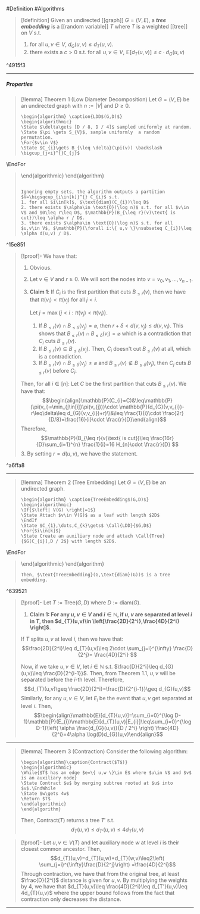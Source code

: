 #Definition #Algorithms 

> [!definition]
> Given an undirected [[graph]] $G=(V,E)$, a ***tree embedding*** is a [[random variable]] $T$  where $T$ is a weighted [[tree]] on $V$ s.t.
> 1. for all $u,v\in V$, $d_{G}(u,v)\leq d_{T}(u,v)$.
> 2. there exists a $c>0$ s.t. for all $u,v\in V$, $\mathbb{E}[d_{T}(u,v)]\leq c\cdot d_{G}(u,v)$

^4915f3

---
##### Properties
> [!lemma] Theorem 1 (Low Diameter Decomposition)
> Let $G=(V,E)$ be an undirected graph with $n:=\left| V \right|$ and $D\geq 0$.
> ```pseudo
> \begin{algorithm} \caption{LDD$(G,D)$}
> \begin{algorithmic}
> \State $\delta\gets [D / 8, D / 4]$ sampled uniformly at random.
> \State $\pi \gets S_{V}$, sample uniformly  a random permutation.
> \For{$v\in V$}
> \State $C_{i}\gets B_{\leq \delta}(\pi(v)) \backslash \bigcup_{j<i}^{}C_{j}$
\EndFor
> \end{algorithmic}
> \end{algorithm}
> ```
> 
> Ignoring empty sets, the algorithm outputs a partition $V=\bigsqcup_{i\in[k]}^{} C_{i}$ s.t. 
> 1. for all $i\in[k]$, $\text{diam}(C_{i})\leq D$
> 2. there exists $\alpha\in \text{O}(\log n)$ s.t. for all $v\in V$ and $0\leq r\leq D$, $\mathbb{P}(B_{\leq r}(v)\text{ is cut})\leq \alpha r / D$.
> 3. there exists $\alpha\in \text{O}(\log n)$ s.t. for all $u,v\in V$, $\mathbb{P}(\forall i:\{ u,v \}\nsubseteq C_{i})\leq \alpha d(u,v) / D$.

^15e851

> [!proof]-
> We have that:
> 1. Obvious.
> 2. Let $v\in V$ and $r\geq 0$. We will sort the nodes into $v=v_{0},v_{1},\dots,v_{n-1}$. 
> 	1. **Claim 1**: If $C_{i}$ is the first partition that cuts $B_{\leq r}(v)$, then we have that $\pi(v_{i})<\pi(v_{j})$ for all $j< i$.
> 	   
> 	   Let $j=\max\{ j<i: \pi(v_{j})<\pi(v_{i}) \}$.
> 		1. If $B_{\leq r}(v)\cap B_{\leq \delta}(v_{j})=\varnothing$, then $r+\delta<d(v,v_{j})\leq d(v,v_{i})$. This shows that $B_{\leq r}(v)\cap B_{\leq \delta}(v_{i})=\varnothing$ which is a contradiction that $C_{i}$ cuts $B_{\leq r}(v)$.
> 		2. If $B_{\leq r}(v)\subseteq B_{\leq \delta}(v_{j})$. Then, $C_{i}$ doesn't cut $B_{\leq r}(v)$ at all, which is a contradiction.
> 		3. If $B_{\leq r}(v)\cap B_{\leq \delta}(v_{j})\neq \varnothing$ and $B_{\leq r}(v)\nsubseteq B_{\leq \delta}(v_{j})$, then $C_{j}$ cuts $B_{\leq r}(v)$ before $C_{i}$. 
> 	
> 	Then, for all $i\in[n]$: Let $C$ be the first partition that cuts $B_{\leq r}(v)$. We have that:$$\begin{align}\mathbb{P}(C_{i}=C)&\leq\mathbb{P}(\pi(v_i)=\min_{j\in[i]}\pi(v_{j}))\cdot \mathbb{P}(d_{G}(v,v_{i})-r\leq\delta\leq d_{G}(v,v_{i})+r)\\&\leq \frac{1}{i}\cdot \frac{2r}{D/8}=\frac{16}{i}\cdot \frac{r}{D}\end{align}$$Therefore, $$\mathbb{P}(B_{\leq r}(v)\text{ is cut})\leq \frac{16r}{D}\sum_{i=1}^{n} \frac{1}{i}=16 H_{n}\cdot \frac{r}{D} $$
> 3. By setting $r=d(u,v)$, we have the statement.

^a6ffa8

---
> [!lemma] Theorem 2 (Tree Embedding)
> Let $G=(V,E)$ be an undirected graph.
> ```pseudo
> \begin{algorithm} \caption{TreeEmbedding$(G,D)$}
> \begin{algorithmic}
> \If{$\left| V(G) \right|=1$}
> \State Attach $v\in V(G)$ as a leaf with length $2D$
> \EndIf
> \State $C_{1},\dots,C_{k}\gets$ \Call{LDD}{$G,D$}
> \For{$i\in[k]$}
> \State Create an auxiliary node and attach \Call{Tree}{$G[C_{i}],D / 2$} with length $2D$.
\EndFor
> \end{algorithmic}
> \end{algorithm}
> ```
> Then, $\text{TreeEmbedding}(G,\text{diam}(G))$ is a tree embedding.

^639521

> [!proof]-
> Let $T:=\text{Tree}(G,D)$ where $D:=\text{diam}(G)$.
> 1. **Claim 1: For any $u,v\in V$ and $i\in \mathbb{N}$, if $u,v$ are separated at level $i$ in $T$, then $d_{T}(u,v)\in \left[\frac{2D}{2^i},\frac{4D}{2^i} \right]$**.
> 	
> 	If $T$ splits $u,v$ at level $i$, then we have that: $$\frac{2D}{2^i}\leq d_{T}(u,v)\leq 2\cdot \sum_{j=i}^{\infty} \frac{D}{2^j}= \frac{4D}{2^i} $$
> 
> Now, if we take $u,v\in V$, let $i\in \mathbb{N}$ s.t. $\frac{D}{2^i}\leq d_{G}(u,v)\leq \frac{D}{2^{i-1}}$. Then, from Theorem 1.1, $u,v$ will be separated before the $i$-th level. Therefore, $$d_{T}(u,v)\geq \frac{2D}{2^i}=\frac{D}{2^{i-1}}\geq d_{G}(u,v)$$Similarly, for any $u,v\in V$, let $E_{i}$ be the event that $u,v$ get separated at level $i$. Then,$$\begin{align}\mathbb{E}[d_{T}(u,v)]=\sum_{i=0}^{\log D-1}\mathbb{P}(E_{i})\mathbb{E}[d_{T}(u,v)|E_{i}]\leq\sum_{i=0}^{\log D-1}\left( \alpha \frac{d_{G}(u,v)}{D / 2^i} \right) \frac{4D}{2^i}=4\alpha \log(D)d_{G}(u,v)\end{align}$$

---
> [!lemma] Theorem 3 (Contraction)
> Consider the following algorithm:
> ```pseudo
> \begin{algorithm}\caption{Contract($T$)}
> \begin{algorithmic} 
> \While{$T$ has an edge $e=\{ u,w \}\in E$ where $u\in V$ and $v$ is an auxiliary node}
> \State Contract $e$ by merging subtree rooted at $u$ into $v$.\EndWhile
> \State $w\gets 4w$
> \Return $T$
> \end{algorithmic}
> \end{algorithm}
> ```
> Then, $\text{Contract}(T)$ returns a tree $T'$ s.t. 
> $$d_{T}(u,v)\leq d_{T'}(u,v)\leq 4d_{T}(u,v)$$

> [!proof]-
> Let $u,v\in V(T)$ and let auxiliary node $w$ at level $i$ is their closest common ancestor. Then, $$d_{T}(u,v)=d_{T}(u,w)+d_{T}(w,v)\leq2\left(  \sum_{j=i}^{\infty}\frac{D}{2^j}\right) =\frac{4D}{2^i}$$ Through contraction, we have that from the original tree, at least $\frac{D}{2^i}$ distance is given for $u,v$. By multiplying the weights by 4, we have that $d_{T}(u,v)\leq \frac{4D}{2^i}\leq d_{T'}(u,v)\leq 4d_{T}(u,v)$ where the upper bound follows from the fact that contraction only decreases the distance.
---
